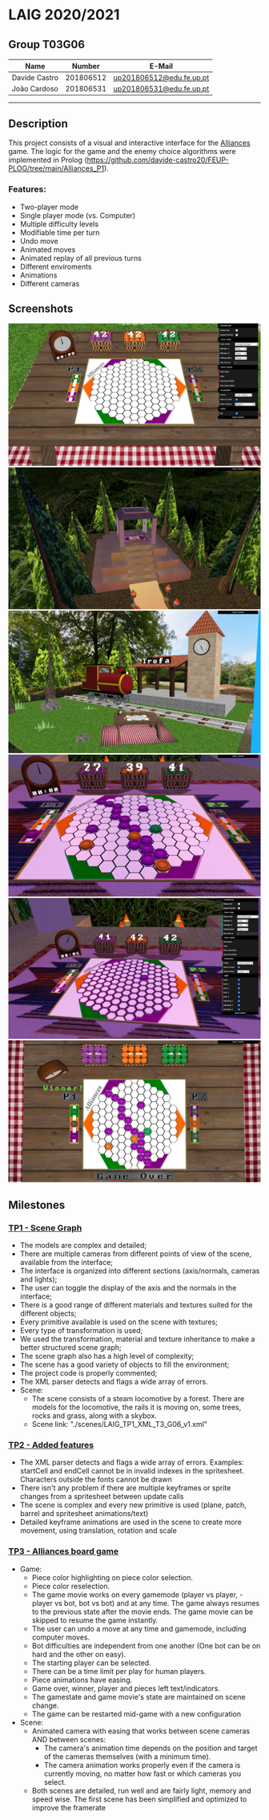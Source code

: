 # LAIG 2020/2021

## Group T03G06
| Name             | Number    | E-Mail               |
| ---------------- | --------- | -------------------- |
| Davide Castro    | 201806512 | up201806512@edu.fe.up.pt |
| João Cardoso     | 201806531 | up201806531@edu.fe.up.pt |

----

## Description

This project consists of a visual and interactive interface for the [Alliances](https://nestorgames.com/rulebooks/ALLIANCES_EN.pdf) game. The logic for the game and the enemy choice algorithms were implemented in Prolog (https://github.com/davide-castro20/FEUP-PLOG/tree/main/Alliances_P1).

### Features:
- Two-player mode
- Single player mode (vs. Computer)
- Multiple difficulty levels
- Modifiable time per turn
- Undo move
- Animated moves
- Animated replay of all previous turns
- Different enviroments
- Animations
- Different cameras

## Screenshots

![](pictures/LAIG3_T03_G06_1.png)
![](pictures/LAIG3_T03_G06_2.png)
![](pictures/LAIG3_T03_G06_3.png)
![](pictures/LAIG3_T03_G06_4.png)
![](pictures/LAIG3_T03_G06_5.png)
![](pictures/LAIG3_T03_G06_6.png)

## Milestones

### [TP1 - Scene Graph](TP1)

- The models are complex and detailed;
- There are multiple cameras from different points of view of the scene, available from the interface;
- The interface is organized into different sections (axis/normals, cameras and lights);
- The user can toggle the display of the axis and the normals in the interface;
- There is a good range of different materials and textures suited for the different objects;
- Every primitive available is used on the scene with textures;
- Every type of transformation is used;
- We used the transformation, material and texture inheritance to make a better structured scene graph;
- The scene graph also has a high level of complexity;
- The scene has a good variety of objects to fill the environment;
- The project code is properly commented;
- The XML parser detects and flags a wide array of errors.
- Scene:
  - The scene consists of a steam locomotive by a forest. There are models for the locomotive, the rails it is moving on, some trees, rocks and grass, along with a skybox.
  - Scene link: "./scenes/LAIG_TP1_XML_T3_G06_v1.xml"

### [TP2 - Added features](TP2)
- The XML parser detects and flags a wide array of errors. Examples: startCell and endCell cannot be in invalid indexes in the spritesheet. Characters outside the fonts cannot be drawn
- There isn't any problem if there are multiple keyframes or sprite changes from a spritesheet between update calls
- The scene is complex and every new primitive is used (plane, patch, barrel and spritesheet animations/text)
- Detailed keyframe animations are used in the scene to create more movement, using translation, rotation and scale

### [TP3 - Alliances board game](TP3)
- Game:
	- Piece color highlighting on piece color selection.
	- Piece color reselection.
	- The game movie works on every gamemode (player vs player, - player vs bot, bot vs bot) and at any time. The game always resumes to
    the previous state after the movie ends. The game movie can be skipped to resume the game instantly.
	- The user can undo a move at any time and gamemode, including computer moves.
	- Bot difficulties are independent from one another (One bot can be on hard and the other on easy).
	- The starting player can be selected.
	- There can be a time limit per play for human players.
	- Piece animations have easing.
	- Game over, winner, player and pieces left text/indicators.
	- The gamestate and game movie's state are maintained on scene change.
    - The game can be restarted mid-game with a new configuration
- Scene:
	- Animated camera with easing that works between scene cameras AND between scenes:
		- The camera's animation time depends on the position and target of the cameras themselves (with a minimum time).
		- The camera animation works properly even if the camera is currently moving, no matter how fast or which cameras you select.
	- Both scenes are detailed, run well and are fairly light, memory and speed wise.
		The first scene has been simplified and optimized to improve the framerate
